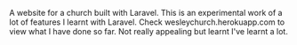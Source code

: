 A website for a church built with Laravel.
This is an experimental work of a lot of features I learnt with Laravel.
Check wesleychurch.herokuapp.com  to view what I have done so far.
Not really appealing but learnt I've learnt a lot.

